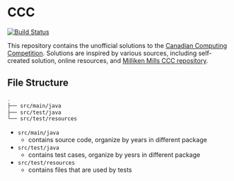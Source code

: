# CCC
[![Build Status](https://travis-ci.org/yan-ren/CCC.svg?branch=master)](https://travis-ci.org/yan-ren/CCC)

This repository contains the unofficial solutions to the [Canadian Computing Competition](https://cemc.math.uwaterloo.ca/contests/computing.html). Solutions are inspired by various sources, including self-created solution, online resources, and [Milliken Mills CCC repository](http://mmhs.ca/ccc/index.htm).

## File Structure

```sh
.
├── src/main/java
├── src/test/java
└── src/test/resources
```

- `src/main/java`
    - contains source code, organize by years in different package
- `src/test/java`
    - contains test cases, organize by yesrs in different package
- `src/test/resources`
    - contains files that are used by tests
